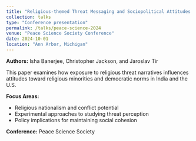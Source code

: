 ```yaml
---
title: "Religious-themed Threat Messaging and Sociopolitical Attitudes in India"
collection: talks
type: "Conference presentation"
permalink: /talks/peace-science-2024
venue: "Peace Science Society Conference"
date: 2024-10-01
location: "Ann Arbor, Michigan"
---
```


**Authors:** Isha Banerjee, Christopher Jackson, and Jaroslav Tir

This paper examines how exposure to religious threat narratives influences attitudes toward religious minorities and democratic norms in India and the U.S.

**Focus Areas:**
* Religious nationalism and conflict potential
* Experimental approaches to studying threat perception
* Policy implications for maintaining social cohesion

**Conference:** Peace Science Society
